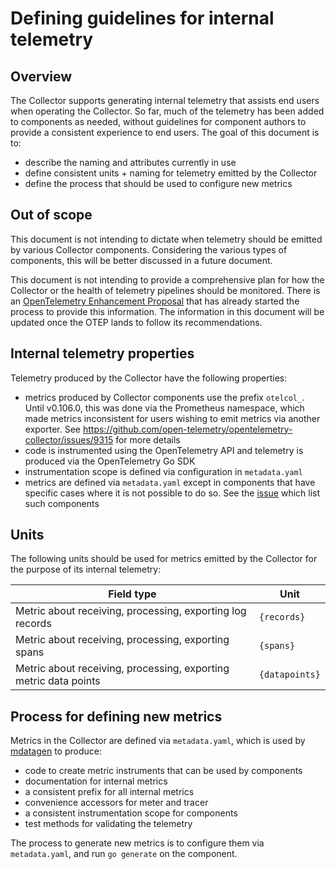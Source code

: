 # Defining guidelines for internal telemetry

## Overview

The Collector supports generating internal telemetry
that assists end users when operating the Collector. So
far, much of the telemetry has been added to components as
needed, without guidelines for component authors to provide
a consistent experience to end users. The goal of this document
is to:

- describe the naming and attributes currently in use
- define consistent units + naming for telemetry emitted by the Collector
- define the process that should be used to configure new metrics

## Out of scope

This document is not intending to dictate when telemetry should be
emitted by various Collector components. Considering the various types
of components, this will be better discussed in a future document.

This document is not intending to provide a comprehensive plan for how
the Collector or the health of telemetry pipelines should be monitored. There
is an [OpenTelemetry Enhancement Proposal](https://github.com/open-telemetry/oteps/pull/259) that has already started the process
to provide this information. The information in this document will be updated once
the OTEP lands to follow its recommendations.

## Internal telemetry properties

Telemetry produced by the Collector have the following properties:

- metrics produced by Collector components use the prefix `otelcol_`. Until v0.106.0, this
  was done via the Prometheus namespace, which made metrics inconsistent for users wishing
  to emit metrics via another exporter. See https://github.com/open-telemetry/opentelemetry-collector/issues/9315
  for more details
- code is instrumented using the OpenTelemetry API and telemetry is produced via the OpenTelemetry Go SDK
- instrumentation scope is defined via configuration in `metadata.yaml`
- metrics are defined via `metadata.yaml` except in components that have specific cases where
  it is not possible to do so. See the [issue](https://github.com/open-telemetry/opentelemetry-collector-contrib/issues/33523)
  which list such components

## Units

The following units should be used for metrics emitted by the Collector
for the purpose of its internal telemetry:

| Field type                                                       | Unit           |
| ---------------------------------------------------------------- | -------------- |
| Metric about receiving, processing, exporting log records        | `{records}`    |
| Metric about receiving, processing, exporting spans              | `{spans}`      |
| Metric about receiving, processing, exporting metric data points | `{datapoints}` |

## Process for defining new metrics

Metrics in the Collector are defined via `metadata.yaml`, which is used by [mdatagen](https://github.com/open-telemetry/opentelemetry-collector/tree/main/cmd/mdatagen) to
produce:

- code to create metric instruments that can be used by components
- documentation for internal metrics
- a consistent prefix for all internal metrics
- convenience accessors for meter and tracer
- a consistent instrumentation scope for components
- test methods for validating the telemetry

The process to generate new metrics is to configure them via
`metadata.yaml`, and run `go generate` on the component.
